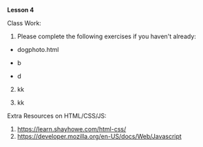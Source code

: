 **Lesson 4**

Class Work:

1. Please complete the following exercises if you haven't already:

- dogphoto.html

- b

- d

2. kk

3. kk

Extra Resources on HTML/CSS/JS:

1. https://learn.shayhowe.com/html-css/
2. https://developer.mozilla.org/en-US/docs/Web/Javascript

